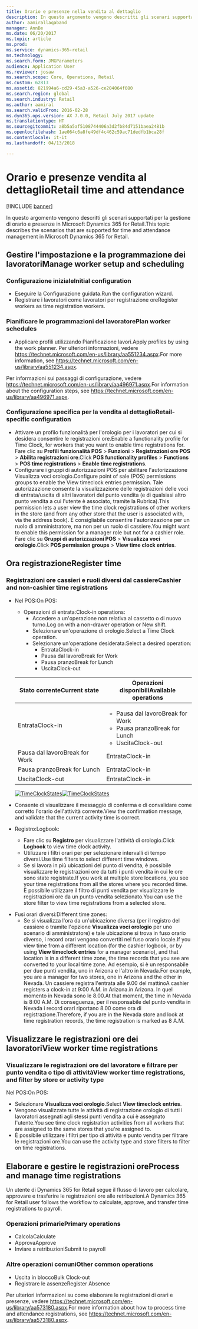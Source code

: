 ```yaml
---
title: Orario e presenze nella vendita al dettaglio
description: In questo argomento vengono descritti gli scenari supportati per la gestione di orario e presenze in Microsoft Dynamics 365 for Retail.
author: aamirallaqaband
manager: AnnBe
ms.date: 06/20/2017
ms.topic: article
ms.prod: 
ms.service: dynamics-365-retail
ms.technology: 
ms.search.form: JMGParameters
audience: Application User
ms.reviewer: josaw
ms.search.scope: Core, Operations, Retail
ms.custom: 62813
ms.assetid: 821994a6-cd29-45a3-a526-ce204064f080
ms.search.region: global
ms.search.industry: Retail
ms.author: aamiral
ms.search.validFrom: 2016-02-28
ms.dyn365.ops.version: AX 7.0.0, Retail July 2017 update
ms.translationtype: HT
ms.sourcegitcommit: a8b5a5af5108744406a3d2fb84d7151baea2481b
ms.openlocfilehash: 1ae064c6a8fe49df4c462c59ac71dedfb1bca28f
ms.contentlocale: it-it
ms.lasthandoff: 04/13/2018

---
```


# <a name="retail-time-and-attendance"></a><span data-ttu-id="9737d-103">Orario e presenze vendita al dettaglio</span><span class="sxs-lookup"><span data-stu-id="9737d-103">Retail time and attendance</span></span>

[!INCLUDE [banner](includes/banner.md)]

<span data-ttu-id="9737d-104">In questo argomento vengono descritti gli scenari supportati per la gestione di orario e presenze in Microsoft Dynamics 365 for Retail.</span><span class="sxs-lookup"><span data-stu-id="9737d-104">This topic describes the scenarios that are supported for time and attendance management in Microsoft Dynamics 365 for Retail.</span></span> 

<a name="manage-worker-setup-and-scheduling"></a><span data-ttu-id="9737d-105">Gestire l'impostazione e la programmazione dei lavoratori</span><span class="sxs-lookup"><span data-stu-id="9737d-105">Manage worker setup and scheduling</span></span>
----------------------------------

### <a name="initial-configuration"></a><span data-ttu-id="9737d-106">Configurazione iniziale</span><span class="sxs-lookup"><span data-stu-id="9737d-106">Initial configuration</span></span>

-   <span data-ttu-id="9737d-107">Eseguire la Configurazione guidata.</span><span class="sxs-lookup"><span data-stu-id="9737d-107">Run the configuration wizard.</span></span>
-   <span data-ttu-id="9737d-108">Registrare i lavoratori come lavoratori per registrazione ore</span><span class="sxs-lookup"><span data-stu-id="9737d-108">Register workers as time registration workers.</span></span>

### <a name="plan-worker-schedules"></a><span data-ttu-id="9737d-109">Pianificare le programmazioni del lavoratore</span><span class="sxs-lookup"><span data-stu-id="9737d-109">Plan worker schedules</span></span>

-   <span data-ttu-id="9737d-110">Applicare profili utilizzando Pianificazione lavori.</span><span class="sxs-lookup"><span data-stu-id="9737d-110">Apply profiles by using the work planner.</span></span> <span data-ttu-id="9737d-111">Per ulteriori informazioni, vedere <https://technet.microsoft.com/en-us/library/aa551234.aspx>.</span><span class="sxs-lookup"><span data-stu-id="9737d-111">For more information, see <https://technet.microsoft.com/en-us/library/aa551234.aspx>.</span></span>

<span data-ttu-id="9737d-112">Per informazioni sui passaggi di configurazione, vedere <https://technet.microsoft.com/en-us/library/aa496971.aspx>.</span><span class="sxs-lookup"><span data-stu-id="9737d-112">For information about the configuration steps, see <https://technet.microsoft.com/en-us/library/aa496971.aspx>.</span></span>

### <a name="retail-specific-configuration"></a><span data-ttu-id="9737d-113">Configurazione specifica per la vendita al dettaglio</span><span class="sxs-lookup"><span data-stu-id="9737d-113">Retail-specific configuration</span></span>

-   <span data-ttu-id="9737d-114">Attivare un profilo funzionalità per l'orologio per i lavoratori per cui si desidera consentire le registrazioni ore.</span><span class="sxs-lookup"><span data-stu-id="9737d-114">Enable a functionality profile for Time Clock, for workers that you want to enable time registrations for.</span></span> <span data-ttu-id="9737d-115">Fare clic su **Profili funzionalità POS** &gt; **Funzioni** &gt; **Registrazioni ore POS** &gt; **Abilita registrazioni ore**.</span><span class="sxs-lookup"><span data-stu-id="9737d-115">Click **POS functionality profiles** &gt; **Functions** &gt; **POS time registrations** &gt; **Enable time registrations**.</span></span>
-   <span data-ttu-id="9737d-116">Configurare i gruppi di autorizzazioni POS per abilitare l'autorizzazione Visualizza voci orologio.</span><span class="sxs-lookup"><span data-stu-id="9737d-116">Configure point of sale (POS) permissions groups to enable the View timeclock entries permission.</span></span> <span data-ttu-id="9737d-117">Tale autorizzazione consente la visualizzazione delle registrazioni delle voci di entrata/uscita di altri lavoratori del punto vendita (e di qualsiasi altro punto vendita a cui l'utente è associato, tramite la Rubrica).</span><span class="sxs-lookup"><span data-stu-id="9737d-117">This permission lets a user view the time clock registrations of other workers in the store (and from any other store that the user is associated with, via the address book).</span></span> <span data-ttu-id="9737d-118">È consigliabile consentire l'autorizzazione per un ruolo di amministratore, ma non per un ruolo di cassiere.</span><span class="sxs-lookup"><span data-stu-id="9737d-118">You might want to enable this permission for a manager role but not for a cashier role.</span></span> <span data-ttu-id="9737d-119">Fare clic su **Gruppi di autorizzazioni POS** &gt; **Visualizza voci orologio**.</span><span class="sxs-lookup"><span data-stu-id="9737d-119">Click **POS permission groups** &gt; **View time clock entries**.</span></span>

## <a name="register-time"></a><span data-ttu-id="9737d-120">Ora registrazione</span><span class="sxs-lookup"><span data-stu-id="9737d-120">Register time</span></span>
### <a name="cashier-and-non-cashier-time-registrations"></a><span data-ttu-id="9737d-121">Registrazioni ore cassieri e ruoli diversi dal cassiere</span><span class="sxs-lookup"><span data-stu-id="9737d-121">Cashier and non-cashier time registrations</span></span>

-   <span data-ttu-id="9737d-122">Nel POS:</span><span class="sxs-lookup"><span data-stu-id="9737d-122">On POS:</span></span>
    -   <span data-ttu-id="9737d-123">Operazioni di entrata:</span><span class="sxs-lookup"><span data-stu-id="9737d-123">Clock-in operations:</span></span>
        -   <span data-ttu-id="9737d-124">Accedere a un'operazione non relativa al cassetto o di nuovo turno.</span><span class="sxs-lookup"><span data-stu-id="9737d-124">Log on with a non-drawer operation or New shift.</span></span>
        -   <span data-ttu-id="9737d-125">Selezionare un'operazione di orologio.</span><span class="sxs-lookup"><span data-stu-id="9737d-125">Select a Time Clock operation.</span></span>
        -   <span data-ttu-id="9737d-126">Selezionare un'operazione desiderata:</span><span class="sxs-lookup"><span data-stu-id="9737d-126">Select a desired operation:</span></span>
            -   <span data-ttu-id="9737d-127">Entrata</span><span class="sxs-lookup"><span data-stu-id="9737d-127">Clock-in</span></span>
            -   <span data-ttu-id="9737d-128">Pausa dal lavoro</span><span class="sxs-lookup"><span data-stu-id="9737d-128">Break for Work</span></span>
            -   <span data-ttu-id="9737d-129">Pausa pranzo</span><span class="sxs-lookup"><span data-stu-id="9737d-129">Break for Lunch</span></span>
            -   <span data-ttu-id="9737d-130">Uscita</span><span class="sxs-lookup"><span data-stu-id="9737d-130">Clock-out</span></span>

    <table>
    <colgroup>
    <col width="50%" />
    <col width="50%" />
    </colgroup>
    <thead>
    <tr class="header">
    <th><span data-ttu-id="9737d-131">Stato corrente</span><span class="sxs-lookup"><span data-stu-id="9737d-131">Current state</span></span></th>
    <th><span data-ttu-id="9737d-132">Operazioni disponibili</span><span class="sxs-lookup"><span data-stu-id="9737d-132">Available operations</span></span></th>
    </tr>
    </thead>
    <tbody>
    <tr class="odd">
    <td><span data-ttu-id="9737d-133">Entrata</span><span class="sxs-lookup"><span data-stu-id="9737d-133">Clock-in</span></span></td>
    <td><ul>
    <li><span data-ttu-id="9737d-134">Pausa dal lavoro</span><span class="sxs-lookup"><span data-stu-id="9737d-134">Break for Work</span></span></li>
    <li><span data-ttu-id="9737d-135">Pausa pranzo</span><span class="sxs-lookup"><span data-stu-id="9737d-135">Break for Lunch</span></span></li>
    <li><span data-ttu-id="9737d-136">Uscita</span><span class="sxs-lookup"><span data-stu-id="9737d-136">Clock-out</span></span></li>
    </ul></td>
    </tr>
    <tr class="even">
    <td><span data-ttu-id="9737d-137">Pausa dal lavoro</span><span class="sxs-lookup"><span data-stu-id="9737d-137">Break for Work</span></span></td>
    <td><span data-ttu-id="9737d-138">Entrata</span><span class="sxs-lookup"><span data-stu-id="9737d-138">Clock-in</span></span></td>
    </tr>
    <tr class="odd">
    <td><span data-ttu-id="9737d-139">Pausa pranzo</span><span class="sxs-lookup"><span data-stu-id="9737d-139">Break for Lunch</span></span></td>
    <td><span data-ttu-id="9737d-140">Entrata</span><span class="sxs-lookup"><span data-stu-id="9737d-140">Clock-in</span></span></td>
    </tr>
    <tr class="even">
    <td><span data-ttu-id="9737d-141">Uscita</span><span class="sxs-lookup"><span data-stu-id="9737d-141">Clock-out</span></span></td>
    <td><span data-ttu-id="9737d-142">Entrata</span><span class="sxs-lookup"><span data-stu-id="9737d-142">Clock-in</span></span></td>
    </tr>
    </tbody>
    </table>

    <span data-ttu-id="9737d-143">[![TimeClockStates](./media/timeclockstates.png)](./media/timeclockstates.png)</span><span class="sxs-lookup"><span data-stu-id="9737d-143">[![TimeClockStates](./media/timeclockstates.png)](./media/timeclockstates.png)</span></span>
-   <span data-ttu-id="9737d-144">Consente di visualizzare il messaggio di conferma e di convalidare come corretto l'orario dell'attività corrente.</span><span class="sxs-lookup"><span data-stu-id="9737d-144">View the confirmation message, and validate that the current activity time is correct.</span></span>
-   <span data-ttu-id="9737d-145">Registro:</span><span class="sxs-lookup"><span data-stu-id="9737d-145">Logbook:</span></span>
    -   <span data-ttu-id="9737d-146">Fare clic su **Registro** per visualizzare l'attività di orologio.</span><span class="sxs-lookup"><span data-stu-id="9737d-146">Click **Logbook** to view time clock activity.</span></span>
    -   <span data-ttu-id="9737d-147">Utilizzare i filtri orari per per selezionare intervalli di tempo diversi.</span><span class="sxs-lookup"><span data-stu-id="9737d-147">Use time filters to select different time windows.</span></span>
    -   <span data-ttu-id="9737d-148">Se si lavora in più ubicazioni del punto di vendita, è possibile visualizzare le registrazioni ore da tutti i punti vendita in cui le ore sono state registrate.</span><span class="sxs-lookup"><span data-stu-id="9737d-148">If you work at multiple store locations, you see your time registrations from all the stores where you recorded time.</span></span> <span data-ttu-id="9737d-149">È possibile utilizzare il filtro di punti vendita per visualizzare le registrazioni ore da un punto vendita selezionato.</span><span class="sxs-lookup"><span data-stu-id="9737d-149">You can use the store filter to view time registrations from a selected store.</span></span>

<!-- -->

-   <span data-ttu-id="9737d-150">Fusi orari diversi:</span><span class="sxs-lookup"><span data-stu-id="9737d-150">Different time zones:</span></span>
    -   <span data-ttu-id="9737d-151">Se si visualizza l'ora da un'ubicazione diversa (per il registro del cassiere o tramite l'opzione **Visualizza voci orologio** per uno scenario di amministratore) e tale ubicazione si trova in fuso orario diverso, i record orari vengono convertiti nel fuso orario locale.</span><span class="sxs-lookup"><span data-stu-id="9737d-151">If you view time from a different location (for the cashier logbook, or by using **View timeclock entries** for a manager scenario), and that location is in a different time zone, the time records that you see are converted to your local time zone.</span></span> <span data-ttu-id="9737d-152">Ad esempio, si è un responsabile per due punti vendita, uno in Arizona e l'altro in Nevada.</span><span class="sxs-lookup"><span data-stu-id="9737d-152">For example, you are a manager for two stores, one in Arizona and the other in Nevada.</span></span> <span data-ttu-id="9737d-153">Un cassiere registra l'entrata alle 9.00 del mattino</span><span class="sxs-lookup"><span data-stu-id="9737d-153">A cashier registers a clock-in at 9:00 A.M.</span></span> <span data-ttu-id="9737d-154">in Arizona.</span><span class="sxs-lookup"><span data-stu-id="9737d-154">in Arizona.</span></span> <span data-ttu-id="9737d-155">In quel momento in Nevada sono le 8.00.</span><span class="sxs-lookup"><span data-stu-id="9737d-155">At that moment, the time in Nevada is 8:00 A.M.</span></span> <span data-ttu-id="9737d-156">Di conseguenza, per il responsabile del punto vendita in Nevada i record orari riportano 8.00 come ora di registrazione.</span><span class="sxs-lookup"><span data-stu-id="9737d-156">Therefore, if you are in the Nevada store and look at time registration records, the time registration is marked as 8 A.M.</span></span>

## <a name="view-worker-time-registrations"></a><span data-ttu-id="9737d-157">Visualizzare le registrazioni ore dei lavoratori</span><span class="sxs-lookup"><span data-stu-id="9737d-157">View worker time registrations</span></span>
### <a name="view-worker-time-registrations-and-filter-by-store-or-activity-type"></a><span data-ttu-id="9737d-158">Visualizzare le registrazioni ore del lavoratore e filtrare per punto vendita o tipo di attività</span><span class="sxs-lookup"><span data-stu-id="9737d-158">View worker time registrations, and filter by store or activity type</span></span>

<span data-ttu-id="9737d-159">Nel POS:</span><span class="sxs-lookup"><span data-stu-id="9737d-159">On POS:</span></span>

-   <span data-ttu-id="9737d-160">Selezionare **Visualizza voci orologio**.</span><span class="sxs-lookup"><span data-stu-id="9737d-160">Select **View timeclock entries**.</span></span>
-   <span data-ttu-id="9737d-161">Vengono visualizzate tutte le attività di registrazione orologio di tutti i lavoratori assegnati agli stessi punti vendita a cui è assegnato l'utente.</span><span class="sxs-lookup"><span data-stu-id="9737d-161">You see time clock registration activities from all workers that are assigned to the same stores that you're assigned to.</span></span>
-   <span data-ttu-id="9737d-162">È possibile utilizzare i filtri per tipo di attività e punto vendita per filtrare le registrazioni ore.</span><span class="sxs-lookup"><span data-stu-id="9737d-162">You can use the activity type and store filters to filter on time registrations.</span></span>

## <a name="process-and-manage-time-registrations"></a><span data-ttu-id="9737d-163">Elaborare e gestire le registrazioni ore</span><span class="sxs-lookup"><span data-stu-id="9737d-163">Process and manage time registrations</span></span>
<span data-ttu-id="9737d-164">Un utente di Dynamics 365 for Retail segue il flusso di lavoro per calcolare, approvare e trasferire le registrazioni ore alle retribuzioni.</span><span class="sxs-lookup"><span data-stu-id="9737d-164">A Dynamics 365 for Retail user follows the workflow to calculate, approve, and transfer time registrations to payroll.</span></span>

### <a name="primary-operations"></a><span data-ttu-id="9737d-165">Operazioni primarie</span><span class="sxs-lookup"><span data-stu-id="9737d-165">Primary operations</span></span>

-   <span data-ttu-id="9737d-166">Calcola</span><span class="sxs-lookup"><span data-stu-id="9737d-166">Calculate</span></span>
-   <span data-ttu-id="9737d-167">Approva</span><span class="sxs-lookup"><span data-stu-id="9737d-167">Approve</span></span>
-   <span data-ttu-id="9737d-168">Inviare a retribuzioni</span><span class="sxs-lookup"><span data-stu-id="9737d-168">Submit to payroll</span></span>

### <a name="other-common-operations"></a><span data-ttu-id="9737d-169">Altre operazioni comuni</span><span class="sxs-lookup"><span data-stu-id="9737d-169">Other common operations</span></span>

-   <span data-ttu-id="9737d-170">Uscita in blocco</span><span class="sxs-lookup"><span data-stu-id="9737d-170">Bulk Clock-out</span></span>
-   <span data-ttu-id="9737d-171">Registrare le assenze</span><span class="sxs-lookup"><span data-stu-id="9737d-171">Register Absence</span></span>

<span data-ttu-id="9737d-172">Per ulteriori informazioni su come elaborare le registrazioni di orari e presenze, vedere <https://technet.microsoft.com/en-us/library/aa573180.aspx>.</span><span class="sxs-lookup"><span data-stu-id="9737d-172">For more information about how to process time and attendance registrations, see <https://technet.microsoft.com/en-us/library/aa573180.aspx>.</span></span>




